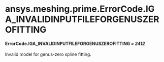 # ansys.meshing.prime.ErrorCode.IGA_INVALIDINPUTFILEFORGENUSZEROFITTING

#### ErrorCode.IGA_INVALIDINPUTFILEFORGENUSZEROFITTING *= 2412*

Invalid model for genus-zero spline fitting.

<!-- !! processed by numpydoc !! -->
